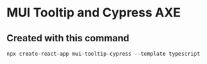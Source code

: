 # MUI Tooltip and Cypress AXE

## Created with this command

```shell
npx create-react-app mui-tooltip-cypress --template typescript
```
